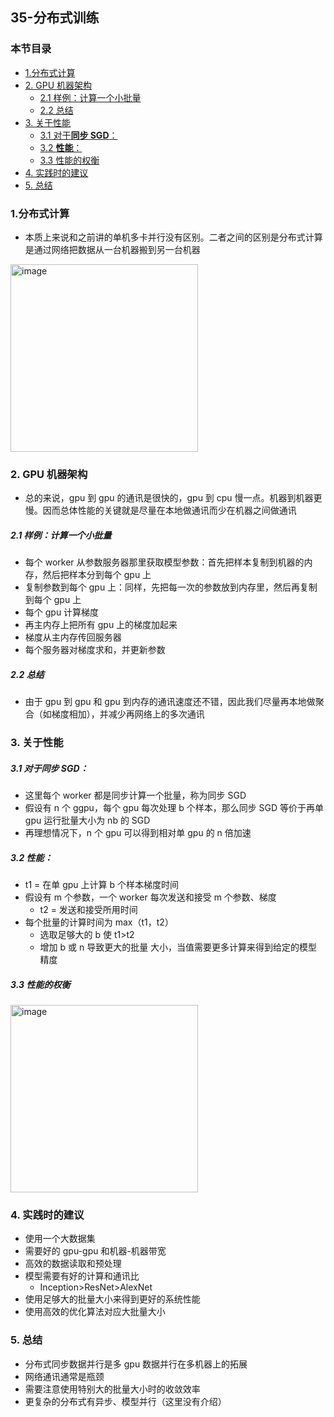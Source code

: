 ## 35-分布式训练

### 本节目录

- [1.分布式计算](#1分布式计算)
- [2. GPU 机器架构](#2-gpu机器架构)
  - [2.1 样例：计算一个小批量](#21-样例计算一个小批量)
  - [2.2 总结](#22-总结)
- [3. 关于性能](#3--关于性能)
  - [3.1 对于**同步 SGD**：](#31-对于同步sgd)
  - [3.2 **性能**：](#32-性能)
  - [3.3 性能的权衡](#33-性能的权衡)
- [4. 实践时的建议](#4-实践时的建议)
- [5. 总结](#5-总结)

### 1.分布式计算

- 本质上来说和之前讲的单机多卡并行没有区别。二者之间的区别是分布式计算是通过网络把数据从一台机器搬到另一台机器

<img src="https://assets.ng-tech.icu/book/DeepLearning-MuLi-Notes/imgs/35/35-01.png" alt="image" width="300" />

### 2. GPU 机器架构

- 总的来说，gpu 到 gpu 的通讯是很快的，gpu 到 cpu 慢一点。机器到机器更慢。因而总体性能的关键就是尽量在本地做通讯而少在机器之间做通讯

##### 2.1 样例：计算一个小批量

- 每个 worker 从参数服务器那里获取模型参数：首先把样本复制到机器的内存，然后把样本分到每个 gpu 上
- 复制参数到每个 gpu 上：同样，先把每一次的参数放到内存里，然后再复制到每个 gpu 上
- 每个 gpu 计算梯度
- 再主内存上把所有 gpu 上的梯度加起来
- 梯度从主内存传回服务器
- 每个服务器对梯度求和，并更新参数

##### 2.2 总结

- 由于 gpu 到 gpu 和 gpu 到内存的通讯速度还不错，因此我们尽量再本地做聚合（如梯度相加），并减少再网络上的多次通讯

### 3. 关于性能

##### 3.1 对于**同步 SGD**：

- 这里每个 worker 都是同步计算一个批量，称为同步 SGD
- 假设有 n 个 ggpu，每个 gpu 每次处理 b 个样本，那么同步 SGD 等价于再单 gpu 运行批量大小为 nb 的 SGD
- 再理想情况下，n 个 gpu 可以得到相对单 gpu 的 n 倍加速

##### 3.2 **性能**：

- t1 = 在单 gpu 上计算 b 个样本梯度时间
- 假设有 m 个参数，一个 worker 每次发送和接受 m 个参数、梯度
  - t2 = 发送和接受所用时间
- 每个批量的计算时间为 max（t1，t2）
  - 选取足够大的 b 使 t1>t2
  - 增加 b 或 n 导致更大的批量 大小，当值需要更多计算来得到给定的模型精度

##### 3.3 性能的权衡

<img src="https://assets.ng-tech.icu/book/DeepLearning-MuLi-Notes/imgs/35/35-02.png" alt="image" width="300" />

### 4. 实践时的建议

- 使用一个大数据集
- 需要好的 gpu-gpu 和机器-机器带宽
- 高效的数据读取和预处理
- 模型需要有好的计算和通讯比
  - Inception>ResNet>AlexNet
- 使用足够大的批量大小来得到更好的系统性能
- 使用高效的优化算法对应大批量大小

### 5. 总结

- 分布式同步数据并行是多 gpu 数据并行在多机器上的拓展
- 网络通讯通常是瓶颈
- 需要注意使用特别大的批量大小时的收敛效率
- 更复杂的分布式有异步、模型并行（这里没有介绍）
